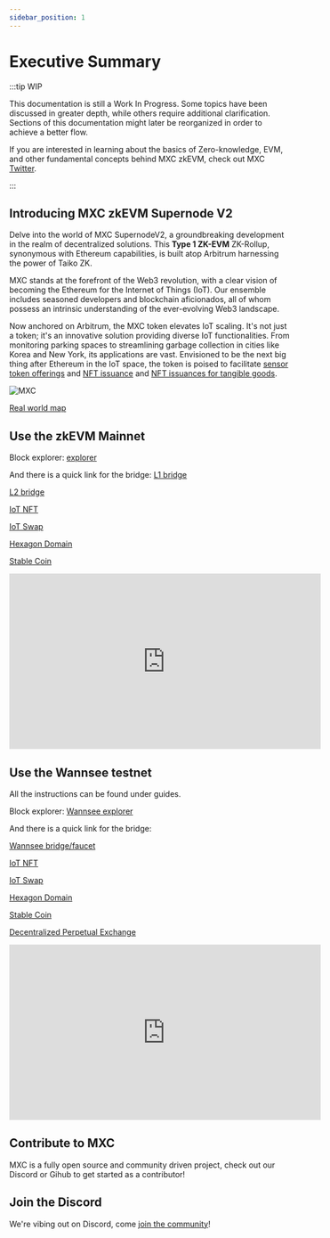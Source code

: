 ```yaml
---
sidebar_position: 1
---
```

# Executive Summary

:::tip WIP

This documentation is still a Work In Progress. Some topics have been discussed in greater depth, while others require additional clarification. Sections of this documentation might later be reorganized in order to achieve a better flow.

If you are interested in learning about the basics of Zero-knowledge, EVM, and other fundamental concepts behind MXC zkEVM, check out MXC [Twitter](https://twitter.com/MXCfoundation).

:::


## Introducing MXC zkEVM Supernode V2

Delve into the world of MXC SupernodeV2, a groundbreaking development in the realm of decentralized solutions. This **Type 1 ZK-EVM** ZK-Rollup, synonymous with Ethereum capabilities, is built atop Arbitrum harnessing the power of Taiko ZK.

MXC stands at the forefront of the Web3 revolution, with a clear vision of becoming the Ethereum for the Internet of Things (IoT). Our ensemble includes seasoned developers and blockchain aficionados, all of whom possess an intrinsic understanding of the ever-evolving Web3 landscape.

Now anchored on Arbitrum, the MXC token elevates IoT scaling. It's not just a token; it's an innovative solution providing diverse IoT functionalities. From monitoring parking spaces to streamlining garbage collection in cities like Korea and New York, its applications are vast. Envisioned to be the next big thing after Ethereum in the IoT space, the token is poised to facilitate [sensor token offerings](https://www.mxc.org/blog/introducing-initial-sensor-offering-iso) and [NFT issuance](https://medium.com/mxc/mxprotocol-enters-multi-billion-dollar-nfc-market-4bb4a4a3e382) and [NFT issuances for tangible goods](https://hackmd.io/3PYPxJ0nQ7W_YvEqtBGqzQ).

![MXC](https://i.imgur.com/OnqcjdM.png)


[Real world map](https://explorer.mxc.com/mapper)

## Use the zkEVM Mainnet

Block explorer:
[explorer](https://explorer.mxc.com)

And there is a quick link for the bridge: 
[L1 bridge](https://erc20.mxc.com) 

[L2 bridge](https://bridge.mxc.com) 

[IoT NFT](https://nft.mxc.com) 

[IoT Swap](https://swap.mxc.com) 

[Hexagon Domain](https://mns.mxc.com) 

[Stable Coin](https://xsd.mxc.com)

<iframe width="560" height="315" src="https://www.youtube.com/embed/ym6sZsi63CQ?start=4742" title="YouTube video player" frameborder="0" allow="accelerometer; autoplay; clipboard-write; encrypted-media; gyroscope; picture-in-picture; web-share" allowfullscreen></iframe>

## Use the Wannsee testnet

All the instructions can be found under guides.

Block explorer:
[Wannsee explorer](https://wannsee-explorer.mxc.com)

And there is a quick link for the bridge: 

[Wannsee bridge/faucet](https://wannsee-bridge.mxc.com) 

[IoT NFT](https://wannsee-nft.mxc.com) 

[IoT Swap](https://wannsee-swap.mxc.com) 

[Hexagon Domain](https://wannsee-mns.mxc.com) 

[Stable Coin](https://wannsee-xsd.mxc.com) 

[Decentralized Perpetual Exchange](https://wannsee-gmx.mxc.com)


<iframe width="560" height="315" src="https://www.youtube.com/embed/QAyB-YuFlEQ" title="YouTube video player" frameborder="0" allow="accelerometer; autoplay; clipboard-write; encrypted-media; gyroscope; picture-in-picture; web-share" allowfullscreen></iframe>

## Contribute to MXC

MXC is a fully open source and community driven project, check out our Discord or Gihub to get started as a contributor!

## Join the Discord

We're vibing out on Discord, come [join the community](https://discord.com/invite/mxcfoundation)!
